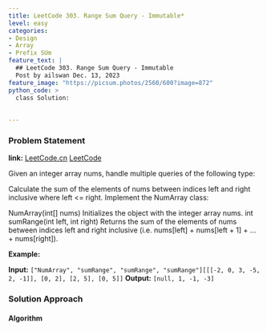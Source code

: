 ```yaml
---
title: LeetCode 303. Range Sum Query - Immutable*
level: easy
categories:
- Design
- Array
- Prefix SUm
feature_text: |
  ## LeetCode 303. Range Sum Query - Immutable
  Post by ailswan Dec. 13, 2023
feature_image: "https://picsum.photos/2560/600?image=872"
python_code: >
  class Solution:
      
         
---
```


### Problem Statement
**link:**
[LeetCode.cn](https://leetcode.cn/problems/range-sum-query-immutable/)
[LeetCode](https://leetcode.com/problems/range-sum-query-immutable/)

Given an integer array nums, handle multiple queries of the following type:

Calculate the sum of the elements of nums between indices left and right inclusive where left <= right.
Implement the NumArray class:

NumArray(int[] nums) Initializes the object with the integer array nums.
int sumRange(int left, int right) Returns the sum of the elements of nums between indices left and right inclusive (i.e. nums[left] + nums[left + 1] + ... + nums[right]).
 
 
**Example:**

**Input:** `["NumArray", "sumRange", "sumRange", "sumRange"][[[-2, 0, 3, -5, 2, -1]], [0, 2], [2, 5], [0, 5]]`
**Output:** `[null, 1, -1, -3]`
 
### Solution Approach
 

#### Algorithm
 